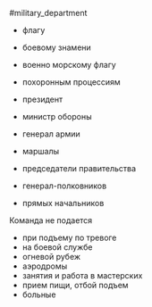 #military_department 

- флагу
- боевому знамени
- военно морскому флагу
- похоронным процессиям

- президент
- министр обороны
- генерал армии
- маршалы
- председатели правительства
- генерал-полковников
- прямых начальников

Команда не подается
- при подъему по тревоге
- на боевой службе
- огневой рубеж
- аэродромы
- занятия и работа в мастерских
- прием пищи, отбой подъем
- больные